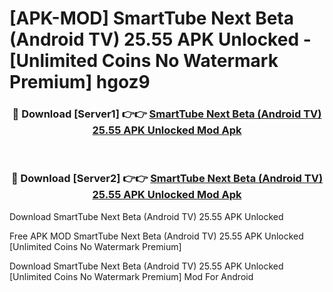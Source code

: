 # [APK-MOD] SmartTube Next Beta (Android TV) 25.55 APK Unlocked - [Unlimited Coins No Watermark Premium] hgoz9



<div align="center">
<h3>🔴 Download [Server1] 👉👉 <a href="https://momento.my/?title=SmartTube_Next_Beta_(Android_TV)_25.55_APK_Unlocked">SmartTube Next Beta (Android TV) 25.55 APK Unlocked Mod Apk</a></h3><br>

<h3>🔴 Download [Server2] 👉👉 <a href="https://momento.my/?title=SmartTube_Next_Beta_(Android_TV)_25.55_APK_Unlocked">SmartTube Next Beta (Android TV) 25.55 APK Unlocked Mod Apk</a></h3>
</div>



Download SmartTube Next Beta (Android TV) 25.55 APK Unlocked 

Free APK MOD SmartTube Next Beta (Android TV) 25.55 APK Unlocked [Unlimited Coins No Watermark Premium]

Download SmartTube Next Beta (Android TV) 25.55 APK Unlocked [Unlimited Coins No Watermark Premium] Mod For Android
